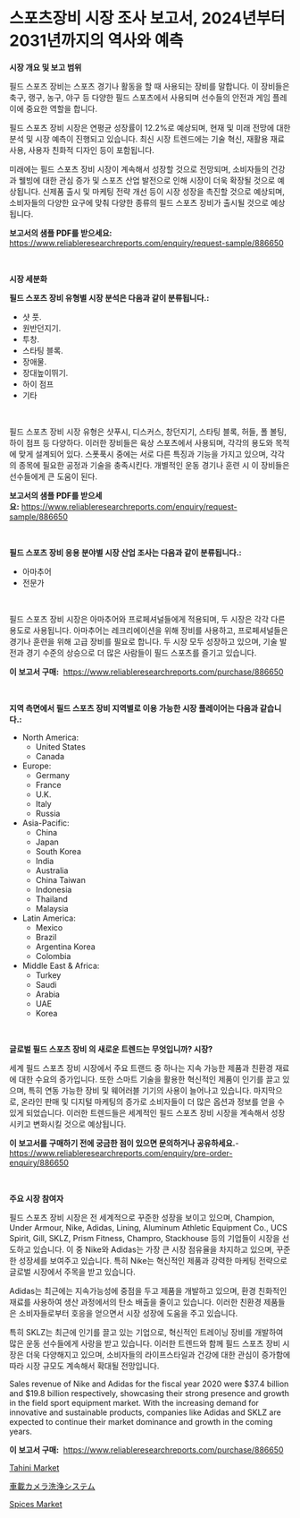 <p><h1>스포츠장비 시장 조사 보고서, 2024년부터 2031년까지의 역사와 예측</h1></p><p><strong>시장 개요 및 보고 범위</strong></p>
<p><p>필드 스포츠 장비는 스포츠 경기나 활동을 할 때 사용되는 장비를 말합니다. 이 장비들은 축구, 랭구, 농구, 야구 등 다양한 필드 스포츠에서 사용되며 선수들의 안전과 게임 플레이에 중요한 역할을 합니다.</p><p>필드 스포츠 장비 시장은 연평균 성장률이 12.2%로 예상되며, 현재 및 미래 전망에 대한 분석 및 시장 예측이 진행되고 있습니다. 최신 시장 트렌드에는 기술 혁신, 재활용 재료 사용, 사용자 친화적 디자인 등이 포함됩니다.</p><p>미래에는 필드 스포츠 장비 시장이 계속해서 성장할 것으로 전망되며, 소비자들의 건강과 웰빙에 대한 관심 증가 및 스포츠 산업 발전으로 인해 시장이 더욱 확장될 것으로 예상됩니다. 신제품 출시 및 마케팅 전략 개선 등이 시장 성장을 촉진할 것으로 예상되며, 소비자들의 다양한 요구에 맞춰 다양한 종류의 필드 스포츠 장비가 출시될 것으로 예상됩니다.</p></p>
<p><strong>보고서의 샘플 PDF를 받으세요:</strong> <a href="https://www.reliableresearchreports.com/enquiry/request-sample/886650">https://www.reliableresearchreports.com/enquiry/request-sample/886650</a></p>
<p>&nbsp;</p>
<p><strong>시장 세분화</strong></p>
<p><strong>필드 스포츠 장비 유형별 시장 분석은 다음과 같이 분류됩니다.:</strong></p>
<p><ul><li>샷 풋.</li><li>원반던지기.</li><li>투창.</li><li>스타팅 블록.</li><li>장애물.</li><li>장대높이뛰기.</li><li>하이 점프</li><li>기타</li></ul></p>
<p>&nbsp;</p>
<p><p>필드 스포츠 장비 시장 유형은 샷푸시, 디스커스, 창던지기, 스타팅 블록, 허들, 폴 볼팅, 하이 점프 등 다양하다. 이러한 장비들은 육상 스포츠에서 사용되며, 각각의 용도와 목적에 맞게 설계되어 있다. 스폿푹시 중에는 서로 다른 특징과 기능을 가지고 있으며, 각각의 종목에 필요한 공정과 기술을 충족시킨다. 개별적인 운동 경기나 훈련 시 이 장비들은 선수들에게 큰 도움이 된다.</p></p>
<p><strong>보고서의 샘플 PDF를 받으세요:</strong>&nbsp;<a href="https://www.reliableresearchreports.com/enquiry/request-sample/886650">https://www.reliableresearchreports.com/enquiry/request-sample/886650</a></p>
<p>&nbsp;</p>
<p><strong> 필드 스포츠 장비 응용 분야별 시장 산업 조사는 다음과 같이 분류됩니다.:</strong></p>
<p><ul><li>아마추어</li><li>전문가</li></ul></p>
<p>&nbsp;</p>
<p><p>필드 스포츠 장비 시장은 아마추어와 프로페셔널들에게 적용되며, 두 시장은 각각 다른 용도로 사용됩니다. 아마추어는 레크리에이션을 위해 장비를 사용하고, 프로페셔널들은 경기나 훈련을 위해 고급 장비를 필요로 합니다. 두 시장 모두 성장하고 있으며, 기술 발전과 경기 수준의 상승으로 더 많은 사람들이 필드 스포츠를 즐기고 있습니다.</p></p>
<p><strong>이 보고서 구매:</strong>&nbsp; <a href="https://www.reliableresearchreports.com/purchase/886650">https://www.reliableresearchreports.com/purchase/886650</a></p>
<p>&nbsp;</p>
<p><strong>지역 측면에서 필드 스포츠 장비 지역별로 이용 가능한 시장 플레이어는 다음과 같습니다.:</strong></p>
<p><ul>
    <li>
        North America:
        <ul>
            <li>United States</li>
            <li>Canada</li>
        </ul>
    </li>
    <li>
        Europe:
        <ul>
            <li>Germany</li>
            <li>France</li>
            <li>U.K.</li>
            <li>Italy</li>
            <li>Russia</li>
        </ul>
    </li>
    <li>
        Asia-Pacific:
        <ul>
            <li>China</li>
            <li>Japan</li>
            <li>South Korea</li>
            <li>India</li>
            <li>Australia</li>
            <li>China Taiwan</li>
            <li>Indonesia</li>
            <li>Thailand</li>
            <li>Malaysia</li>
        </ul>
    </li>
    <li>
        Latin America:
        <ul>
            <li>Mexico</li>
            <li>Brazil</li>
            <li>Argentina Korea</li>
            <li>Colombia</li>
        </ul>
    </li>
    <li>
        Middle East & Africa:
        <ul>
            <li>Turkey</li>
            <li>Saudi</li>
            <li>Arabia</li>
            <li>UAE</li>
            <li>Korea</li>
        </ul>
    </li>
    </ul></p>
<p>&nbsp;</p>
<p><strong>글로벌 필드 스포츠 장비 의 새로운 트렌드는 무엇입니까? 시장?</strong></p>
<p><p>세계 필드 스포츠 장비 시장에서 주요 트랜드 중 하나는 지속 가능한 제품과 친환경 재료에 대한 수요의 증가입니다. 또한 스마트 기술을 활용한 혁신적인 제품이 인기를 끌고 있으며, 특히 연동 가능한 장비 및 웨어러블 기기의 사용이 늘어나고 있습니다. 마지막으로, 온라인 판매 및 디지털 마케팅의 증가로 소비자들이 더 많은 옵션과 정보를 얻을 수 있게 되었습니다. 이러한 트렌드들은 세계적인 필드 스포츠 장비 시장을 계속해서 성장시키고 변화시킬 것으로 예상됩니다.</p></p>
<p><strong>이 보고서를 구매하기 전에 궁금한 점이 있으면 문의하거나 공유하세요.</strong>- <a href="https://www.reliableresearchreports.com/enquiry/pre-order-enquiry/886650">https://www.reliableresearchreports.com/enquiry/pre-order-enquiry/886650</a></p>
<p>&nbsp;</p>
<p><strong>주요 시장 참여자</strong></p>
<p><p>필드 스포츠 장비 시장은 전 세계적으로 꾸준한 성장을 보이고 있으며, Champion, Under Armour, Nike, Adidas, Lining, Aluminum Athletic Equipment Co., UCS Spirit, Gill, SKLZ, Prism Fitness, Champro, Stackhouse 등의 기업들이 시장을 선도하고 있습니다. 이 중 Nike와 Adidas는 가장 큰 시장 점유율을 차지하고 있으며, 꾸준한 성장세를 보여주고 있습니다. 특히 Nike는 혁신적인 제품과 강력한 마케팅 전략으로 글로벌 시장에서 주목을 받고 있습니다. </p><p>Adidas는 최근에는 지속가능성에 중점을 두고 제품을 개발하고 있으며, 환경 친화적인 재료를 사용하여 생산 과정에서의 탄소 배출을 줄이고 있습니다. 이러한 친환경 제품들은 소비자들로부터 호응을 얻으면서 시장 성장에 도움을 주고 있습니다.</p><p>특히 SKLZ는 최근에 인기를 끌고 있는 기업으로, 혁신적인 트레이닝 장비를 개발하여 많은 운동 선수들에게 사랑을 받고 있습니다. 이러한 트렌드와 함께 필드 스포츠 장비 시장은 더욱 다양해지고 있으며, 소비자들의 라이프스타일과 건강에 대한 관심이 증가함에 따라 시장 규모도 계속해서 확대될 전망입니다.</p><p>Sales revenue of Nike and Adidas for the fiscal year 2020 were $37.4 billion and $19.8 billion respectively, showcasing their strong presence and growth in the field sport equipment market. With the increasing demand for innovative and sustainable products, companies like Adidas and SKLZ are expected to continue their market dominance and growth in the coming years.</p></p>
<p><strong>이 보고서 구매:</strong>&nbsp;&nbsp;<a href="https://www.reliableresearchreports.com/purchase/886650">https://www.reliableresearchreports.com/purchase/886650</a></p>
<p><p><a href="https://github.com/jerrycopelandthomaswsqd8q/Market-Research-Report-List-2/blob/main/tahini-market.md">Tahini Market</a></p><p><a href="https://github.com/Sophiaard2003/Market-Research-Report-List-1/blob/main/237202917389.md">車載カメラ洗浄システム</a></p><p><a href="https://github.com/brenzgnarento/Market-Research-Report-List-1/blob/main/spices-market.md">Spices Market</a></p></p>
